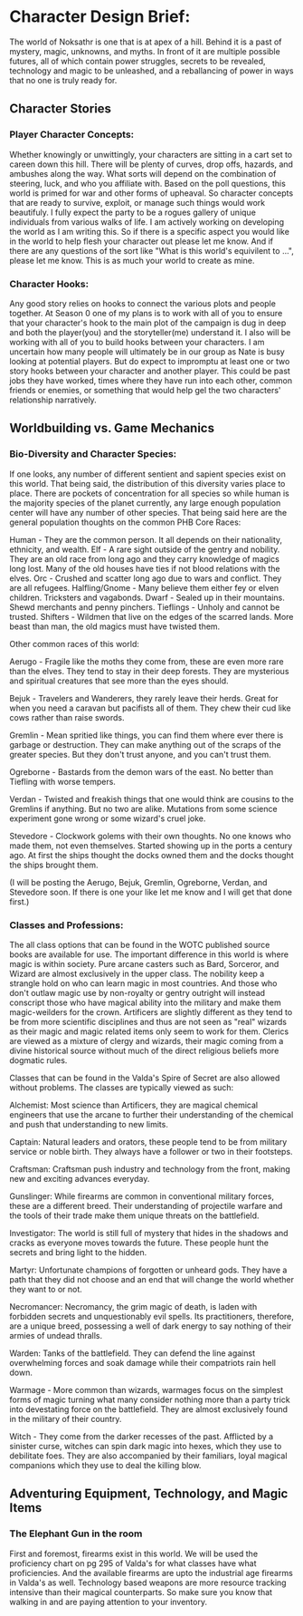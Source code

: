 # Character Design Brief:

The world of Noksathr is one that is at apex of a hill. Behind it is a past of mystery, magic, unknowns, and myths. In front of it are multiple possible futures, all of which contain power struggles, secrets to be revealed, technology and magic to be unleashed, and a reballancing of power in ways that no one is truly ready for. 

## Character Stories

### Player Character Concepts:

Whether knowingly or unwittingly, your characters are sitting in a cart set to careen down this hill. There will be plenty of curves, drop offs, hazards, and ambushes along the way. What sorts will depend on the combination of steering, luck, and who you affiliate with. Based on the poll questions, this world is primed for war and other forms of upheaval. So character concepts that are ready to survive, exploit, or manage such things would work beautifuly. I fully expect the party to be a rogues gallery of unique individuals from various walks of life. I am actively working on developing the world as I am writing this. So if there is a specific aspect you would like in the world to help flesh your character out please let me know. And if there are any questions of the sort like "What is this world's equivilent to ...", please let me know. This is as much your world to create as mine. 

### Character Hooks:

Any good story relies on hooks to connect the various plots and people together. At Season 0 one of my plans is to work with all of you to ensure that your character's hook to the main plot of the campaign is dug in deep and both the player(you) and the storyteller(me) understand it. I also will be working with all of you to build hooks between your characters. I am uncertain how many people will ultimately be in our group as Nate is busy looking at potential players. But do expect to impromptu at least one or two story hooks between your character and another player. This could be past jobs they have worked, times where they have run into each other, common friends or enemies, or something that would help gel the two characters' relationship narratively. 

## Worldbuilding vs. Game Mechanics

### Bio-Diversity and Character Species:

If one looks, any number of different sentient and sapient species exist on this world. That being said, the distribution of this diversity varies place to place. There are pockets of concentration for all species so while human is the majority species of the planet currently, any large enough population center will have any number of other species. That being said here are the general population thoughts on the common PHB Core Races:

Human -  They are the common person. It all depends on their nationality, ethnicity, and wealth.
Elf - A rare sight outside of the gentry and nobility. They are an old race from long ago and they carry knowledge of magics long lost. Many of the old houses have ties if not blood relations with the elves.
Orc -  Crushed and scatter long ago due to wars and conflict. They are all refugees.
Halfling/Gnome - Many believe them either fey or elven children. Tricksters and vagabonds.
Dwarf -  Sealed up in their mountains. Shewd merchants and penny pinchers.
Tieflings -  Unholy and cannot be trusted. 
Shifters -  Wildmen that live on the edges of the scarred lands. More beast than man, the old magics must have twisted them.

Other common races of this world:

Aerugo -  Fragile like the moths they come from, these are even more rare than the elves. They tend to stay in their deep forests. They are mysterious and spiritual creatures that see more than the eyes should.

Bejuk - Travelers and Wanderers, they rarely leave their herds. Great for when you need a caravan but pacifists all of them. They chew their cud like cows rather than raise swords.

Gremlin - Mean spritied like things, you can find them where ever there is garbage or destruction. They can make anything out of the scraps of the greater species. But they don't trust anyone, and you can't trust them.

Ogreborne -  Bastards from the demon wars of the east. No better than Tiefling with worse tempers. 

Verdan -  Twisted and freakish things that one would think are cousins to the Gremlins if anything. But no two are alike. Mutations from some science experiment gone wrong or some wizard's cruel joke.

Stevedore -  Clockwork golems with their own thoughts. No one knows who made them, not even themselves. Started showing up in the ports a century ago. At first the ships thought the docks owned them and the docks thought the ships brought them. 

(I will be posting the Aerugo, Bejuk, Gremlin, Ogreborne, Verdan, and Stevedore soon. If there is one your like let me know and I will get that done first.)

### Classes and Professions:

The all class options that can be found in the WOTC published source books are available for use. The important difference in this world is where magic is within society. Pure arcane casters such as Bard, Sorceror, and Wizard are almost exclusively in the upper class. The nobility keep a strangle hold on who can learn magic in most countries. And those who don't outlaw magic use by non-royalty or gentry outright will instead conscript those who have magical ability into the military and make them magic-weilders for the crown. Artificers are slightly different as they tend to be from more scientific disciplines and thus are not seen as "real" wizards as their magic and magic related items only seem to work for them. Clerics are viewed as a mixture of clergy and wizards, their magic coming from a divine historical source without much of the direct religious beliefs more dogmatic rules.

Classes that can be found in the Valda's Spire of Secret are also allowed without problems. The classes are typically viewed as such:

Alchemist: Most science than Artificers, they are magical chemical engineers that use the arcane to further their understanding of the chemical and push that understanding to new limits.

Captain: Natural leaders and orators, these people tend to be from military service or noble birth. They always have a follower or two in their footsteps. 

Craftsman: Craftsman push industry and technology from the front, making new and exciting advances everyday. 

Gunslinger: While firearms are common in conventional military forces, these are a different breed. Their understanding of projectile warfare and the tools of their trade make them unique threats on the battlefield.

Investigator: The world is still full of mystery that hides in the shadows and cracks as everyone moves towards the future. These people hunt the secrets and bring light to the hidden.

Martyr: Unfortunate champions of forgotten or unheard gods. They have a path that they did not choose and an end that will change the world whether they want to or not.

Necromancer: Necromancy, the grim magic of death, is laden with forbidden secrets and unquestionably evil spells. Its practitioners, therefore, are a unique breed, possessing a well of dark energy to say nothing of their armies of undead thralls.

Warden: Tanks of the battlefield. They can defend the line against overwhelming forces and soak damage while their compatriots rain hell down.

Warmage -  More common than wizards, warmages focus on the simplest forms of magic turning what many consider nothing more than a party trick into devestating force on the battlefield. They are almost exclusively found in the military of their country.

Witch -  They come from the darker recesses of the past. Afflicted by a sinister curse, witches can spin dark magic into hexes, which they use to debilitate foes. They are also accompanied by their familiars, loyal magical companions which they use to deal the killing blow.

## Adventuring Equipment, Technology, and Magic Items

### The Elephant Gun in the room

First and foremost, firearms exist in this world. We will be used the proficiency chart on pg 295 of Valda's for what classes have what proficiencies. And the available firearms are upto the industrial age firearms in Valda's as well. Technology based weapons are more resource tracking intensive than their magical counterparts. So make sure you know that walking in and are paying attention to your inventory. 

